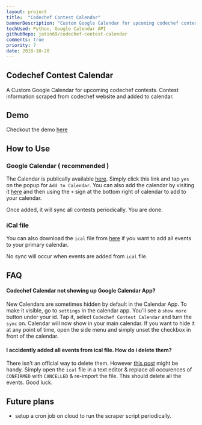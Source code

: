 ```yaml
---
layout: project
title:  "Codechef Contest Calendar"
bannerDescription: "Custom Google Calendar for upcoming codechef contests. Contests are scraped from the codechef website. The scraping task is run as a cron job."
techUsed: Python, Google Calendar API
githubRepo: jatin69/codechef-contest-calendar
comments: true
priority: 7
date: 2018-10-20
---
```


## Codechef Contest Calendar

A Custom Google Calendar for upcoming codechef contests. Contest information scraped from codechef website and added to calendar.

## Demo

Checkout the demo [here](https://jatin69.github.io/codechef-contest-calendar/)

## How to Use

### Google Calendar ( recommended )

The Calendar is publically available [here](https://calendar.google.com/calendar?cid=N2RxbWZuNm12cmVpcWIyNmpkbjVydWs1amtAZ3JvdXAuY2FsZW5kYXIuZ29vZ2xlLmNvbQ). Simply click this link and tap `yes` on the popup for `Add to Calendar`. You can also add the calendar by visiting it [here](https://jatin69.github.io/codechef-contest-calendar/) and then using the `+` sign at the bottom right of calendar to add to your calendar.

Once added, it will sync all contests periodically. You are done.

### iCal file

You can also download the `ical` file from [here](https://calendar.google.com/calendar/ical/7dqmfn6mvreiqb26jdn5ruk5jk%40group.calendar.google.com/public/basic.ics) if you want to add all events to your primary calendar.

No sync will occur when events are added from `ical` file.

## FAQ

#### Codechef Calendar not showing up Google Calendar App?

New Calendars are sometimes hidden by default in the Calendar App. To make it visible, go to `settings` in the calendar app. You'll see a `show more` button under your id. Tap it, select `Codechef Contest Calendar` and turn the `sync` on.
Calendar will now show in your main calendar. If you want to hide it at any point of time, open the side menu and simply unset the checkbox in front of the calendar.

#### I accidently added all events from ical file. How do i delete them?

There isn't an official way to delete them. However [this post](http://blog.tomverhoeff.nl/2011/01/31/howto-undo-ical-import-in-google-calendar/) might be handy. 
Simply open the `ical` file in a text editor & replace all occurences of `CONFIRMED` with `CANCELLED` & re-import the file. This should delete all the events. Good luck.

## Future plans

- setup a cron job on cloud to run the scraper script periodically.
